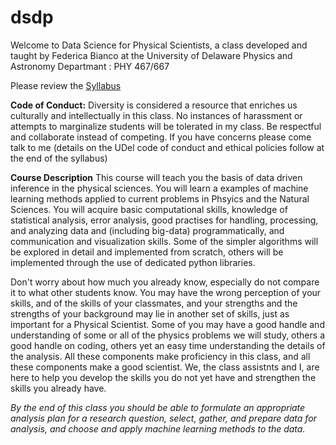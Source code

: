# dsdp

Welcome to Data Science for Physical Scientists, a class developed and taught by Federica Bianco at the University of Delaware Physics and Astronomy Departmant : PHY 467/667

Please review the [Syllabus](http://bit.ly/dspssyllabus)

**Code of Conduct:** Diversity is considered a resource that enriches us culturally and intellectually in this class. No instances of harassment or attempts to marginalize students will be tolerated in my class. Be respectful and collaborate instead of competing. If you have concerns please come talk to me (details on the UDel code of conduct and ethical policies follow at the end of the syllabus)

**Course Description** This course will teach you the basis of data driven inference in the physical sciences.  You will learn a examples of machine learning methods applied to current problems in Phsyics and the Natural Sciences. You will acquire basic computational skills, knowledge of statistical analysis, error analysis, good practises for handling, processing, and analyzing data and (including big-data) programmatically, and communication and visualization skills.  Some of the simpler algorithms will be explored in detail and implemented from scratch, others will be implemented through the use of dedicated python libraries.

Don't worry about how much you already know, especially do not compare it to what other students know. You may have the wrong perception of your skills, and of the skills of your classmates, and your strengths and the strengths of your background may lie in another set of skills, just as important for a Physical Scientist. Some of you may have a good handle and understanding of some or all of the physics problems we will study, others a good handle on coding, others yet an easy time understanding the details of the analysis. All these components make proficiency in this class, and all these components make a good scientist. We, the class assistnts and I, are here to help you develop the skills you do not yet have and strengthen the skills you already have. 

*By the end of this class you should be able to formulate an appropriate analysis plan for a research question, select, gather, and prepare data for analysis, and choose and apply machine learning methods to the data.*

